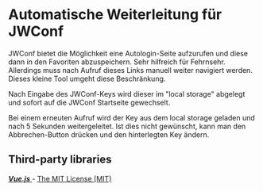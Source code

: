 # Automatische Weiterleitung für JWConf

JWConf bietet die Möglichkeit eine Autologin-Seite aufzurufen und diese dann in den Favoriten abzuspeichern.
Sehr hilfreich für Fehrnsehr. Allerdings muss nach Aufruf dieses Links manuell weiter navigiert werden.
Dieses kleine Tool umgeht diese Beschränkung.

Nach Eingabe des JWConf-Keys wird dieser im "local storage" abgelegt und sofort auf die JWConf Startseite gewechselt.

Bei einem erneuten Aufruf wird der Key aus dem local storage geladen und nach 5 Sekunden weitergeleitet.
Ist dies nicht gewünscht, kann man den Abbrechen-Button drücken und den hinterlegten Key ändern.

## Third-party libraries
[_**Vue.js**_  ](https://github.com/vuejs/vue) - [The MIT License (MIT)](https://github.com/vuejs/vue/blob/dev/LICENSE)
